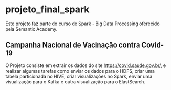 # projeto_final_spark

Este projeto faz parte do curso de Spark - Big Data Processing oferecido pela Semantix Academy.

## Campanha Nacional de Vacinação contra Covid-19


O Projeto consiste em extrair os dados do site https://covid.saude.gov.br/, e realizar algumas tarefas como enviar os dados para o HDFS, criar uma tabela particionada no HIVE, criar visualizações no Spark, enviar uma visualização para o Kafka e outra visualização para o ElastSearch.



